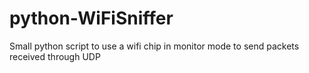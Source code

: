 # python-WiFiSniffer
Small python script to use a wifi chip in monitor mode to send packets received through UDP
